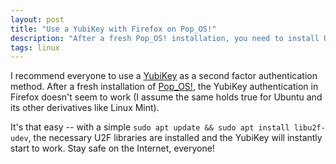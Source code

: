 ```yaml
---
layout: post
title: "Use a YubiKey with Firefox on Pop_OS!"
description: "After a fresh Pop_OS! installation, you need to install U2F libraries to use a YubiKey with Firefox."
tags: linux
---
```


I recommend everyone to use a [YubiKey](https://www.yubico.com/products) as a second factor authentication method. After a fresh installation of [Pop_OS!](https://pop.system76.com), the YubiKey authentication in Firefox doesn't seem to work (I assume the same holds true for Ubuntu and its other derivatives like Linux Mint).

It's that easy -- with a simple `sudo apt update && sudo apt install libu2f-udev`, the necessary U2F libraries are installed and the YubiKey will instantly start to work. Stay safe on the Internet, everyone!

